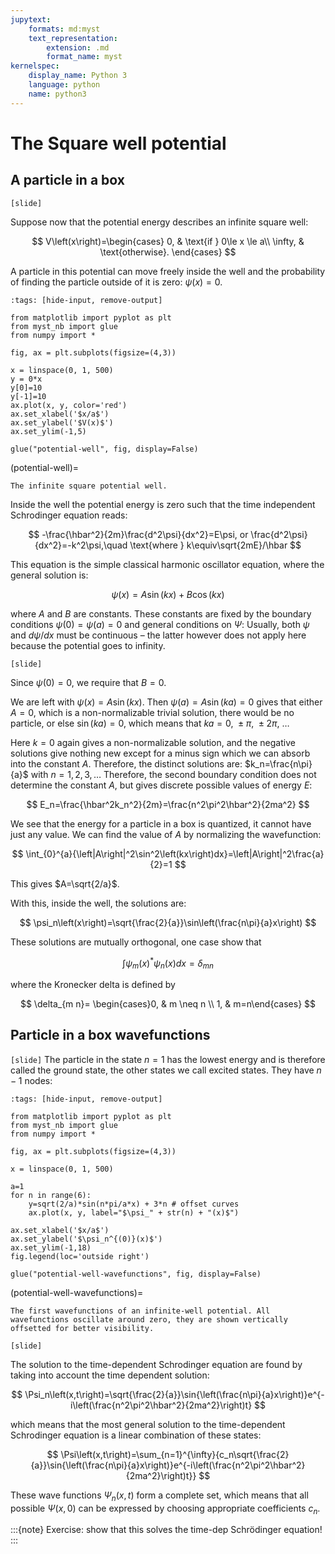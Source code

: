 ```yaml
---
jupytext:
    formats: md:myst
    text_representation:
        extension: .md
        format_name: myst
kernelspec:
    display_name: Python 3
    language: python
    name: python3
---
```


# The Square well potential

## A particle in a box

`[slide]`
<!-- Gr 2.2.  -->

Suppose now that the potential energy describes an infinite square well: 

$$
V\left(x\right)=\begin{cases}
    0, & \text{if } 0\le x \le a\\
    \infty, & \text{otherwise}.
  \end{cases}
$$

A particle in this potential can move freely inside the well and the probability of finding the particle outside of it is zero: $\psi\left(x\right)=0$. 

```{code-cell} ipython3
:tags: [hide-input, remove-output]

from matplotlib import pyplot as plt
from myst_nb import glue
from numpy import *

fig, ax = plt.subplots(figsize=(4,3))

x = linspace(0, 1, 500)
y = 0*x
y[0]=10
y[-1]=10
ax.plot(x, y, color='red')
ax.set_xlabel('$x/a$')
ax.set_ylabel('$V(x)$')
ax.set_ylim(-1,5)

glue("potential-well", fig, display=False)
```

(potential-well)=
```{glue:figure} potential-well
The infinite square potential well.
```


Inside the well the potential energy is zero such that the time independent Schrodinger equation reads: 

$$
-\frac{\hbar^2}{2m}\frac{d^2\psi}{dx^2}=E\psi, or \frac{d^2\psi}{dx^2}=-k^2\psi,\quad \text{where } k\equiv\sqrt{2mE}/\hbar
$$

This equation is the simple classical harmonic oscillator equation, where the general solution is:

$$\psi\left(x\right)=A\sin{\left(kx\right)}+B\cos(kx)$$

where $A$ and $B$ are constants. These constants are fixed by the boundary conditions $\psi\left(0\right)=\psi\left(a\right)=0$ and general conditions on $\Psi$: Usually, both $\psi$ and $d\psi/dx$ must be continuous – the latter however does not apply here because the potential goes to infinity. 

`[slide]`

Since $\psi(0)=0$, we require that $B=0$.

We are left with $\psi\left(x\right)=A\sin(kx)$. Then $\psi\left(a\right)=A\sin{\left(ka\right)}=0$ gives that either $A=0$, which is a non-normalizable trivial solution, there would be no particle, or else $\sin{\left(ka\right)}=0$, which means that $ka=0,\ \pm\pi,\ \pm2\pi,\ \ldots$

Here $k=0$ again gives a non-normalizable solution, and the negative solutions give nothing new except for a minus sign which we can absorb into the constant $A$. Therefore, the distinct solutions are: $k_n=\frac{n\pi}{a}$ with $n=1,2,3,\ldots$ Therefore, the second boundary condition does not determine the constant $A$, but gives discrete possible values of energy $E$: 

$$
E_n=\frac{\hbar^2k_n^2}{2m}=\frac{n^2\pi^2\hbar^2}{2ma^2}
$$

We see that the energy for a particle in a box is quantized, it cannot have just any value. We can find the value of $A$ by normalizing the wavefunction: 

$$
\int_{0}^{a}{\left|A\right|^2\sin^2\left(kx\right)dx}=\left|A\right|^2\frac{a}{2}=1
$$

This gives $A=\sqrt{2/a}$. 

With this, inside the well, the solutions are: 

$$
\psi_n\left(x\right)=\sqrt{\frac{2}{a}}\sin\left(\frac{n\pi}{a}x\right)
$$


These solutions are mutually orthogonal, one case show that

$$
\int \psi_m(x)^* \psi_n(x) d x=\delta_{m n}
$$

where the Kronecker delta is defined by 

$$
\delta_{m n}= \begin{cases}0, & m \neq n \\ 1, & m=n\end{cases}
$$

## Particle in a box wavefunctions

`[slide]`
The particle in the state $n=1$ has the lowest energy and is therefore called the ground state, the other states we call excited states. They have $n-1$ nodes:

```{code-cell} ipython3
:tags: [hide-input, remove-output]

from matplotlib import pyplot as plt
from myst_nb import glue
from numpy import *

fig, ax = plt.subplots(figsize=(4,3))

x = linspace(0, 1, 500)

a=1
for n in range(6):
    y=sqrt(2/a)*sin(n*pi/a*x) + 3*n # offset curves
    ax.plot(x, y, label="$\psi_" + str(n) + "(x)$")

ax.set_xlabel('$x/a$')
ax.set_ylabel('$\psi_n^{(0)}(x)$')
ax.set_ylim(-1,18)
fig.legend(loc='outside right')

glue("potential-well-wavefunctions", fig, display=False)
```

(potential-well-wavefunctions)=
```{glue:figure} potential-well-wavefunctions
The first wavefunctions of an infinite-well potential. All wavefunctions oscillate around zero, they are shown vertically offsetted for better visibility.
```

`[slide]`

The solution to the time-dependent Schrodinger equation are found by taking into account the time dependent solution:

$$
\Psi_n\left(x,t\right)=\sqrt{\frac{2}{a}}\sin{\left(\frac{n\pi}{a}x\right)}e^{-i\left(\frac{n^2\pi^2\hbar^2}{2ma^2}\right)t}
$$

which means that the most general solution to the time-dependent Schrodinger equation is a linear combination of these states: 

$$
\Psi\left(x,t\right)=\sum_{n=1}^{\infty}{c_n\sqrt{\frac{2}{a}}\sin{\left(\frac{n\pi}{a}x\right)}e^{-i\left(\frac{n^2\pi^2\hbar^2}{2ma^2}\right)t}}
$$

These wave functions $\Psi_n(x,t)$ form a complete set, which means that all possible $\Psi(x,0)$ can be expressed by choosing appropriate coefficients $c_n$.

:::{note}
Exercise: show that this solves the time-dep Schrödinger equation!
:::

<!-- Homework assignment: Finite barriers; see applications wikipedia;  -->


